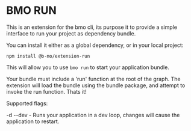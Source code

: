 # BMO RUN

This is an extension for the bmo cli, its purpose it to provide a simple interface to run your project as dependency bundle.


You can install it either as a global dependency, or in your local project:

`npm install @b-mo/extension-run`

This will allow you to use `bmo run` to start your application bundle.

Your bundle must include a 'run' function at the root of the graph. The extension will load the bundle
using the bundle package, and attempt to invoke the run function. Thats it!

Supported flags:

-d --dev - Runs your application in a dev loop, changes will cause the application to restart.
